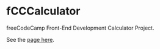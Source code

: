 # fCCCalculator

freeCodeCamp Front-End Development Calculator Project.

See the [page here](https://hkuz.github.io/fCCCalculator/).
